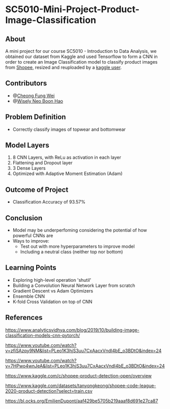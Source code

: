 # SC5010-Mini-Project-Product-Image-Classification
About
---
A mini project for our course SC5010 - Introduction to Data Analysis, we obtained our dataset from Kaggle and used Tensorflow to form a CNN in order to create an Image Classification model to classify product images from [Shopee](https://www.kaggle.com/c/shopee-product-detection-open/overview), resized and reuploaded by a [kaggle user](https://www.kaggle.com/datasets/tanyongkeong/shopee-code-league-2020-product-detection?select=train.csv).

Contributors
---
* @[Cheong Fung Wei](github.com/fungiiiii)
* @[Wisely Neo Boon Hao](github.com/wisely1996)

Problem Definition
---
* Correctly classify images of topwear and bottomwear

Model Layers
---
1. 8 CNN Layers, with ReLu as activation in each layer
2. Flattening and Dropout layer
3. 3 Dense Layers
4. Optimized with Adaptive Moment Estimation (Adam) 

Outcome of Project
---
* Classification Accuracy of 93.57%

Conclusion
---
* Model may be underperfoming considering the potential of how powerful CNNs are
* Ways to improve:
  * Test out with more hyperparameters to improve model
  * Including a neutral class (neither top nor bottom)

Learning Points
---
* Exploring high-level operation 'shutil'
* Building a Convolution Neural Network Layer from scratch
* Gradient Descent vs Adam Optimizers
* Ensemble CNN
* K-fold Cross Validation on top of CNN


References
---
https://www.analyticsvidhya.com/blog/2019/10/building-image-classification-models-cnn-pytorch/

https://www.youtube.com/watch?v=zfiSAzpy9NM&list=PLeo1K3hjS3uu7CxAacxVndI4bE_o3BDtO&index=24

https://www.youtube.com/watch?v=7HPwo4wnJeA&list=PLeo1K3hjS3uu7CxAacxVndI4bE_o3BDtO&index=24

https://www.kaggle.com/c/shopee-product-detection-open/overview

https://www.kaggle.com/datasets/tanyongkeong/shopee-code-league-2020-product-detection?select=train.csv

https://bl.ocks.org/EmilienDupont/aaf429be5705b219aaaf8d691e27ca87
